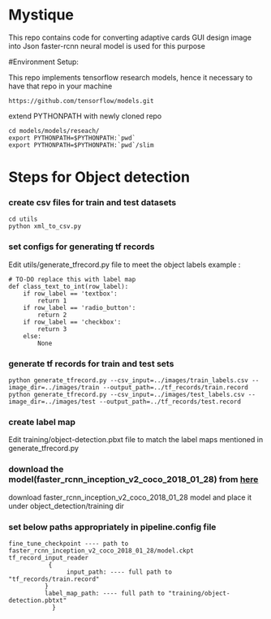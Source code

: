 # Mystique

This repo contains code for converting adaptive cards GUI design image into Json 
faster-rcnn neural model is used for this purpose

#Environment Setup:

This repo implements tensorflow research models, hence it necessary to have that repo in your machine 
    
    https://github.com/tensorflow/models.git

extend PYTHONPATH with newly cloned repo
    
    cd models/models/reseach/
    export PYTHONPATH=$PYTHONPATH:`pwd`
    export PYTHONPATH=$PYTHONPATH:`pwd`/slim

# Steps for Object detection
### create csv files for train and test datasets

    cd utils
    python xml_to_csv.py

### set configs for generating tf records
Edit utils/generate_tfrecord.py file to meet the object labels
example : 
    
    # TO-DO replace this with label map
    def class_text_to_int(row_label):
        if row_label == 'textbox':
            return 1
        if row_label == 'radio_button':
            return 2
        if row_label == 'checkbox':
            return 3
        else:
            None

### generate tf records for train and test sets

    python generate_tfrecord.py --csv_input=../images/train_labels.csv --image_dir=../images/train --output_path=../tf_records/train.record
    python generate_tfrecord.py --csv_input=../images/test_labels.csv --image_dir=../images/test --output_path=../tf_records/test.record

### create label map 
Edit training/object-detection.pbxt file to match the label maps mentioned in generate_tfrecord.py

### download the model(faster_rcnn_inception_v2_coco_2018_01_28) from [here](https://github.com/tensorflow/models/blob/master/research/object_detection/g3doc/detection_model_zoo.md)
download faster_rcnn_inception_v2_coco_2018_01_28 model and place it under object_detection/training dir  

### set below paths appropriately in pipeline.config file

    fine_tune_checkpoint ---- path to faster_rcnn_inception_v2_coco_2018_01_28/model.ckpt
    tf_record_input_reader 
               {
                    input_path: ---- full path to "tf_records/train.record"
              }
              label_map_path: ---- full path to "training/object-detection.pbtxt"
                }
    
 
